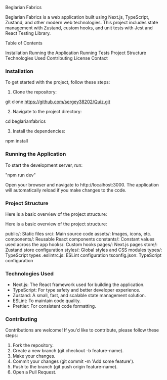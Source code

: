 Beglarian Fabrics

Beglarian Fabrics is a web application built using Next.js, TypeScript, Zustand, and other modern web technologies. This project includes state management with Zustand, custom hooks, and unit tests with Jest and React Testing Library.

Table of Contents

Installation
Running the Application
Running Tests
Project Structure
Technologies Used
Contributing
License
Contact

### Installation

To get started with the project, follow these steps:

1. Clone the repository:

git clone https://github.com/sergey38202/Quiz.git

2. Navigate to the project directory:

cd beglarianfabrics

3. Install the dependencies:

npm install

### Running the Application


To start the development server, run:

"npm run dev"

Open your browser and navigate to http://localhost:3000. The application will automatically reload if you make changes to the code.

### Project Structure

Here is a basic overview of the project structure:

Here is a basic overview of the project structure:

public/: Static files
src/: Main source code
  assets/: Images, icons, etc.
  components/: Reusable React components
  constants/: Constant values used across the app
  hooks/: Custom hooks
  pages/: Next.js pages
  store/: Zustand store configuration
  styles/: Global styles and CSS modules
  types/: TypeScript types
.eslintrc.js: ESLint configuration
tsconfig.json: TypeScript configuration


### Technologies Used


- Next.js: The React framework used for building the application.
- TypeScript: For type safety and better developer experience.
- Zustand: A small, fast, and scalable state management solution.
- ESLint: To maintain code quality.
- Prettier: For consistent code formatting.

### Contributing

Contributions are welcome! If you'd like to contribute, please follow these steps:

1. Fork the repository.
2. Create a new branch (git checkout -b feature-name).
3. Make your changes.
4. Commit your changes (git commit -m 'Add some feature').
5. Push to the branch (git push origin feature-name).
6. Open a Pull Request.

